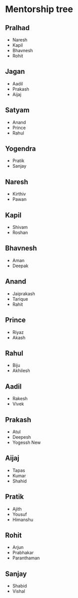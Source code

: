 # Mentorship tree

## Pralhad
- Naresh
- Kapil
- Bhavnesh
- Rohit

## Jagan
- Aadil
- Prakash
- Aijaj

## Satyam 
- Anand
- Prince
- Rahul

## Yogendra
- Pratik
- Sanjay

## Naresh
- Kirthiv
- Pawan

## Kapil
- Shivam
- Roshan

## Bhavnesh
- Aman
- Deepak

## Anand
- Jaiprakash
- Tarique
- Rahit

## Prince
- Riyaz
- Akash

## Rahul
- Biju
- Akhilesh

## Aadil
- Rakesh
- Vivek

## Prakash
- Atul
- Deepesh
- Yogessh New

## Aijaj
- Tapas
- Kumar
- Shahid

## Pratik
- Ajith
- Yousuf
- Himanshu

## Rohit
- Arjun
- Prabhakar
- Paranthaman

## Sanjay
- Shabid
- Vishal


